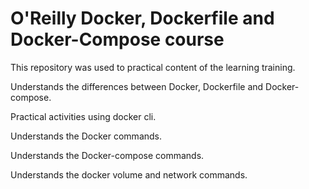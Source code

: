 # O'Reilly Docker, Dockerfile and Docker-Compose course

This repository was used to practical content of the learning training.

Understands the differences between Docker, Dockerfile and Docker-compose.

Practical activities using docker cli.

Understands the Docker commands.

Understands the Docker-compose commands.

Understands the docker volume and network commands.